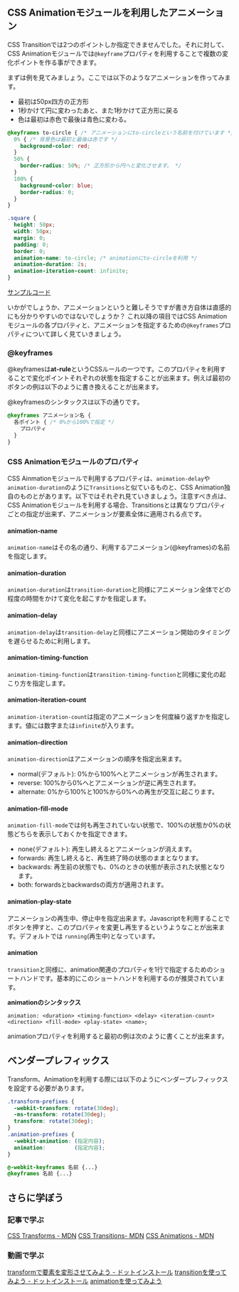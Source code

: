 ## CSS Animationモジュールを利用したアニメーション

CSS Transitionでは2つのポイントしか指定できませんでした。それに対して、CSS Animationモジュールでは`@keyframe`プロパティを利用することで複数の変化ポイントを作る事ができます。

まずは例を見てみましょう。ここでは以下のようなアニメーションを作ってみます。

- 最初は50px四方の正方形
- 1秒かけて円に変わったあと、また1秒かけて正方形に戻る
- 色は最初は赤色で最後は青色に変わる。

```css
@keyframes to-circle { /* アニメーションにto-circleという名前を付けています */
  0% { /* 背景色は最初と最後は赤です */
    background-color: red;
  }
  50% {
    border-radius: 50%; /* 正方形から円へと変化させます。 */
  }
  100% {
    background-color: blue;
    border-radius: 0;
  }
}

.square {
  height: 50px;
  width: 50px;
  margin: 0;
  padding: 0;
  border: 0;
  animation-name: to-circle; /* animationにto-circleを利用 */
  animation-duration: 2s;
  animation-iteration-count: infinite;
}
```

[サンプルコード](https://github.com/codegrit-jp-students/codegrit-html-css-lesson06-sample-css-animation)

いかがでしょうか、アニメーションというと難しそうですが書き方自体は直感的にも分かりやすいのではないでしょうか？ これ以降の項目ではCSS Animationモジュールの各プロパティと、アニメーションを指定するための`@keyframes`プロパティについて詳しく見ていきましょう。

### @keyframes

@keyframesは**at-rule**というCSSルールの一つです。このプロパティを利用することで変化ポイントそれぞれの状態を指定することが出来ます。例えば最初のボタンの例は以下のように書き換えることが出来ます。

@keyframesのシンタックスは以下の通りです。

```css
@keyframes アニメーション名 {
  各ポイント { /* 0%から100%で指定 */
    プロパティ
  }
}
```

### CSS Animationモジュールのプロパティ

CSS Ainmationモジュールで利用するプロパティは、`animation-delay`や`animation-duration`のように`Transitions`と似ているものと、CSS Animation独自のものとがあります。以下ではそれぞれ見ていきましょう。注意すべき点は、CSS Animationモジュールを利用する場合、Transitionsとは異なりプロパティごとの指定が出来ず、アニメーションが要素全体に適用される点です。

#### animation-name

`animation-name`はその名の通り、利用するアニメーション(@keyframes)の名前を指定します。

#### animation-duration

`animation-duration`は`transition-duration`と同様にアニメーション全体でどの程度の時間をかけて変化を起こすかを指定します。

#### animation-delay

`animation-delay`は`transition-delay`と同様にアニメーション開始のタイミングを遅らせるために利用します。

#### animation-timing-function

`animation-timing-function`は`transition-timing-function`と同様に変化の起こり方を指定します。

#### animation-iteration-count

`animation-iteration-count`は指定のアニメーションを何度繰り返すかを指定します。値には数字または`infinite`が入ります。

#### animation-direction

`animation-direction`はアニメーションの順序を指定出来ます。

- normal(デフォルト): 0%から100%へとアニメーションが再生されます。
- reverse: 100%から0%へとアニメーションが逆に再生されます。
- alternate: 0%から100%と100%から0%への再生が交互に起こります。

#### animation-fill-mode

`animation-fill-mode`では何も再生されていない状態で、100%の状態か0%の状態どちらを表示しておくかを指定できます。

- none(デフォルト): 再生し終えるとアニメーションが消えます。
- forwards: 再生し終えると、再生終了時の状態のままとなります。
- backwards: 再生前の状態でも、0%のときの状態が表示された状態となります。
- both: forwardsとbackwardsの両方が適用されます。

#### animation-play-state

アニメーションの再生中、停止中を指定出来ます。Javascriptを利用することでボタンを押すと、このプロパティを変更し再生するというようなことが出来ます。デフォルトでは
`running`(再生中)となっています。

#### animation

`transition`と同様に、animation関連のプロパティを1行で指定するためのショートハンドです。基本的にこのショートハンドを利用するのが推奨されています。

**animationのシンタックス**

`animation: <duration> <timing-function> <delay> <iteration-count> <direction> <fill-mode> <play-state> <name>;`

animationプロパティを利用すると最初の例は次のように書くことが出来ます。

## ベンダープレフィックス

Transform、Animationを利用する際には以下のようにベンダープレフィックスを設定する必要があります。


```css
.transform-prefixes {
  -webkit-transform: rotate(30deg);
  -ms-transform: rotate(30deg);
  transform: rotate(30deg);
}
.animation-prefixes {
  -webkit-animation: (指定内容);
  animation:         (指定内容);
}

@-webkit-keyframes 名前 {...}
@keyframes 名前 {...}

```

## さらに学ぼう

### 記事で学ぶ

[CSS Transforms - MDN](https://developer.mozilla.org/en-US/docs/Web/CSS/CSS_Transforms)
[CSS Transitions- MDN](https://developer.mozilla.org/ja/docs/Web/CSS/CSS_Transitions)
[CSS Animations - MDN](https://developer.mozilla.org/en-US/docs/Web/CSS/CSS_Animations)

### 動画で学ぶ

[transformで要素を変形させてみよう - ドットインストール](https://dotinstall.com/lessons/basic_css3_v2/31915)
[transitionを使ってみよう - ドットインストール](https://dotinstall.com/lessons/basic_css3_v2/31917)
[animationを使ってみよう](https://dotinstall.com/lessons/basic_css3_v2/31918)
